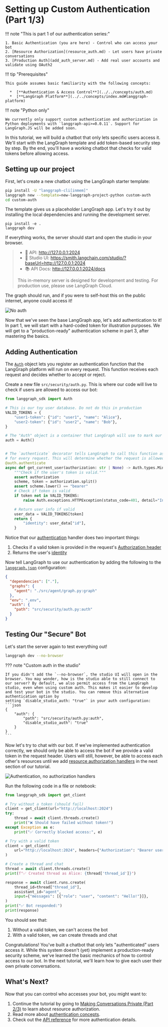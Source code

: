 # Setting up Custom Authentication (Part 1/3)

!!! note "This is part 1 of our authentication series:"

    1. Basic Authentication (you are here) - Control who can access your bot
    2. [Resource Authorization](resource_auth.md) - Let users have private conversations
    3. [Production Auth](add_auth_server.md) - Add real user accounts and validate using OAuth2
!!! tip "Prerequisites"

    This guide assumes basic familiarity with the following concepts:

      *  [**Authentication & Access Control**](../../concepts/auth.md)
      *  [**LangGraph Platform**](../../concepts/index.md#langgraph-platform)

!!! note "Python only"

    We currently only support custom authentication and authorization in Python deployments with `langgraph-api>=0.0.11`. Support for LangGraph.JS will be added soon.

In this tutorial, we will build a chatbot that only lets specific users access it. We'll start with the LangGraph template and add token-based security step by step. By the end, you'll have a working chatbot that checks for valid tokens before allowing access.

## Setting up our project

First, let's create a new chatbot using the LangGraph starter template:

```bash
pip install -U "langgraph-cli[inmem]"
langgraph new --template=new-langgraph-project-python custom-auth
cd custom-auth
```

The template gives us a placeholder LangGraph app. Let's try it out by installing the local dependencies and running the development server.
```shell
pip install -e .
langgraph dev
```
If everything works, the server should start and open the studio in your browser.

> - 🚀 API: http://127.0.0.1:2024
> - 🎨 Studio UI: https://smith.langchain.com/studio/?baseUrl=http://127.0.0.1:2024
> - 📚 API Docs: http://127.0.0.1:2024/docs
> 
> This in-memory server is designed for development and testing.
> For production use, please use LangGraph Cloud.

The graph should run, and if you were to self-host this on the public internet, anyone could access it!

![No auth](./img/no_auth.png)

Now that we've seen the base LangGraph app, let's add authentication to it! In part 1, we will start with a hard-coded token for illustration purposes.
We will get to a "production-ready" authentication scheme in part 3, after mastering the basics.


## Adding Authentication

The [`Auth`](../../cloud/reference/sdk/python_sdk_ref.md#langgraph_sdk.auth.Auth) object lets you register an authentication function that the LangGraph platform will run on every request. This function receives each request and decides whether to accept or reject.

Create a new file `src/security/auth.py`. This is where our code will live to check if users are allowed to access our bot:

```python hl_lines="10 15-16" title="src/security/auth.py"
from langgraph_sdk import Auth

# This is our toy user database. Do not do this in production
VALID_TOKENS = {
    "user1-token": {"id": "user1", "name": "Alice"},
    "user2-token": {"id": "user2", "name": "Bob"},
}

# The "Auth" object is a container that LangGraph will use to mark our authentication function
auth = Auth()


# The `authenticate` decorator tells LangGraph to call this function as middleware
# for every request. This will determine whether the request is allowed or not
@auth.authenticate
async def get_current_user(authorization: str | None) -> Auth.types.MinimalUserDict:
    """Check if the user's token is valid."""
    assert authorization
    scheme, token = authorization.split()
    assert scheme.lower() == "bearer"
    # Check if token is valid
    if token not in VALID_TOKENS:
        raise Auth.exceptions.HTTPException(status_code=401, detail="Invalid token")

    # Return user info if valid
    user_data = VALID_TOKENS[token]
    return {
        "identity": user_data["id"],
    }
```

Notice that our [authentication](../../cloud/reference/sdk/python_sdk_ref.md#langgraph_sdk.auth.Auth.authenticate) handler does two important things:

1. Checks if a valid token is provided in the request's [Authorization header](https://developer.mozilla.org/en-US/docs/Web/HTTP/Headers/Authorization)
2. Returns the user's [identity](../../cloud/reference/sdk/python_sdk_ref.md#langgraph_sdk.auth.types.MinimalUserDict)

Now tell LangGraph to use our authentication by adding the following to the [`langgraph.json`](../../cloud/reference/cli.md#configuration-file) configuration:

```json hl_lines="7-9" title="langgraph.json"
{
  "dependencies": ["."],
  "graphs": {
    "agent": "./src/agent/graph.py:graph"
  },
  "env": ".env",
  "auth": {
    "path": "src/security/auth.py:auth"
  }
}
```

## Testing Our "Secure" Bot

Let's start the server again to test everything out!

```bash
langgraph dev --no-browser
```

??? note "Custom auth in the studio"

    If you didn't add the `--no-browser`, the studio UI will open in the browser. You may wonder, how is the studio able to still connect to our server? By default, we also permit access from the LangGraph studio, even when using custom auth. This makes it easier to develop and test your bot in the studio. You can remove this alternative authentication option by
    setting `disable_studio_auth: "true"` in your auth configuration:
    ```json
    {
        "auth": {
            "path": "src/security/auth.py:auth",
            "disable_studio_auth": "true"
        }
    }
    ```

Now let's try to chat with our bot. If we've implemented authentication correctly, we should only be able to access the bot if we provide a valid token in the request header. Users will still, however, be able to access each other's resources until we add [resource authorization handlers](../../concepts/auth.md#resource-authorization) in the next section of our tutorial.

![Authentication, no authorization handlers](./img/authentication.png)

Run the following code in a file or notebook:

```python
from langgraph_sdk import get_client

# Try without a token (should fail)
client = get_client(url="http://localhost:2024")
try:
    thread = await client.threads.create()
    print("❌ Should have failed without token!")
except Exception as e:
    print("✅ Correctly blocked access:", e)

# Try with a valid token
client = get_client(
    url="http://localhost:2024", headers={"Authorization": "Bearer user1-token"}
)

# Create a thread and chat
thread = await client.threads.create()
print(f"✅ Created thread as Alice: {thread['thread_id']}")

response = await client.runs.create(
    thread_id=thread["thread_id"],
    assistant_id="agent",
    input={"messages": [{"role": "user", "content": "Hello!"}]},
)
print("✅ Bot responded:")
print(response)
```

You should see that:

1. Without a valid token, we can't access the bot
2. With a valid token, we can create threads and chat

Congratulations! You've built a chatbot that only lets "authenticated" users access it. While this system doesn't (yet) implement a production-ready security scheme, we've learned the basic mechanics of how to control access to our bot. In the next tutorial, we'll learn how to give each user their own private conversations.

## What's Next?

Now that you can control who accesses your bot, you might want to:

1. Continue the tutorial by going to [Making Conversations Private (Part 2/3)](resource_auth.md) to learn about resource authorization.
2. Read more about [authentication concepts](../../concepts/auth.md).
3. Check out the [API reference](../../cloud/reference/sdk/python_sdk_ref.md) for more authentication details.